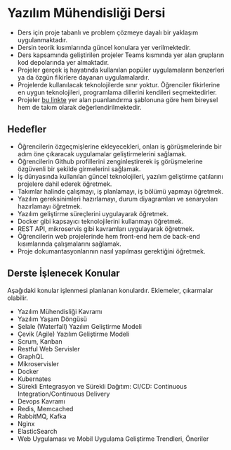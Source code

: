 # Yazılım Mühendisliği Dersi

* Ders için proje tabanlı ve problem çözmeye dayalı bir yaklaşım uygulanmaktadır. 
* Dersin teorik kısımlarında güncel konulara yer verilmektedir.
* Ders kapsamında geliştirilen projeler Teams kısmında yer alan grupların kod depolarında yer almaktadır.
* Projeler gerçek iş hayatında kullanılan popüler uygulamaların benzerleri ya da özgün fikirlere dayanan uygulamalardır.
* Projelerde kullanılacak teknolojilerde sınır yoktur. Öğrenciler fikirlerine en uygun teknolojileri, programlama dillerini kendileri seçmektedirler.
* Projeler [bu linkte](https://drive.google.com/file/d/1INuZ1N1V9eCu3eSb6kczbUMALfIyXZPN/view?usp=sharing) yer alan puanlandırma şablonuna göre hem bireysel hem de takım olarak değerlendirilmektedir.

## Hedefler

* Öğrencilerin özgeçmişlerine ekleyecekleri, onları iş görüşmelerinde bir adım öne çıkaracak uygulamalar geliştirmelerini sağlamak.
* Öğrencilerin Github profillerini zenginleştirerek iş görüşmelerine özgüvenli bir şekilde girmelerini sağlamak.
* İş dünyasında kullanılan güncel teknolojileri, yazılım geliştirme çatılarını projelere dahil ederek öğretmek.
* Takımlar halinde çalışmayı, iş planlamayı, iş bölümü yapmayı öğretmek.
* Yazılım gereksinimleri hazırlamayı, durum diyagramları ve senaryoları hazırlamayı öğretmek.
* Yazılım geliştirme süreçlerini uygulayarak öğretmek.
* Docker gibi kapsayıcı teknolojilerini kullanmayı öğretmek.
* REST API, mikroservis gibi kavramları uygulayarak öğretmek.
* Öğrencilerin web projelerinde hem front-end hem de back-end kısımlarında çalışmalarını sağlamak.
* Proje dokumantasyonlarının nasıl yapılması gerektiğini öğretmek.

## Derste İşlenecek Konular
Aşağıdaki konular işlenmesi planlanan konulardır. Eklemeler, çıkarmalar olabilir.
* Yazılım Mühendisliği Kavramı
* Yazılım Yaşam Döngüsü
* Şelale (Waterfall) Yazılım Geliştirme Modeli
* Çevik (Agile) Yazılım Geliştirme Modeli
* Scrum, Kanban
* Restful Web Servisler
* GraphQL
* Mikroservisler
* Docker
* Kubernates
* Sürekli Entegrasyon ve Sürekli Dağıtım: CI/CD: Continuous Integration/Continuous Delivery
* Devops Kavramı
* Redis, Memcached
* RabbitMQ, Kafka
* Nginx
* ElasticSearch
* Web Uygulaması ve Mobil Uygulama Geliştirme Trendleri, Öneriler
